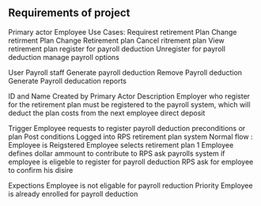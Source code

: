 ## Requirements of project

Primary actor Employee
Use Cases: Requirest retirement Plan
Change retirment Plan
Change Retirement plan
Cancel ritrement plan
View retirement plan
register for payroll deduction
Unregister for payroll deduction 
manage payroll options

User Payroll staff
Generate payroll deduction 
Remove Payroll deduction
Generate Payroll deducation reports

ID and Name 
Created by 
Primary Actor 
Description
Employer who register for the retirement plan must be registered to the payroll system, which will deduct the plan costs from the next employee direct deposit

Trigger 
Employee requests to register payroll deduction preconditions or plan
Post conditions
Logged into RPS retirement plan system
Normal flow : Employee is Reigstered
Employee selects retirement plan 1
Employee defines dollar ammount to contribute to 
RPS ask payrolls system if employee is eligeble to register for payroll deduction 
RPS ask for employee to confirm his disire

Expections Employee is not eligable for payroll reduction
Priority Employee is already enrolled for payroll deduction


